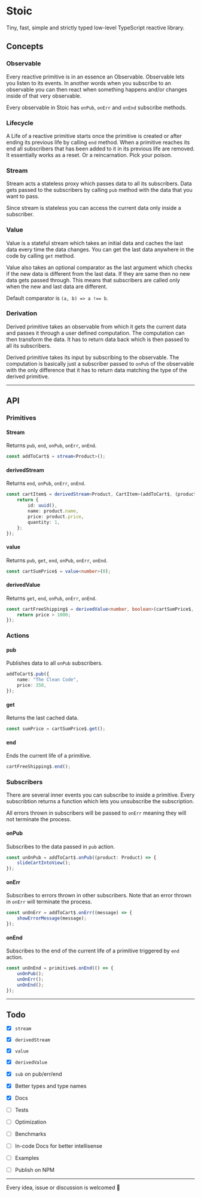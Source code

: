 # Stoic
Tiny, fast, simple and strictly typed low-level TypeScript reactive library. 



## Concepts

### Observable
Every reactive primitive is in an essence an Observable. Observable lets you listen to its events. In another words when you subscribe to an observable you can then react when something happens and/or changes inside of that very observable.

Every observable in Stoic has `onPub`, `onErr` and `onEnd` subscribe methods.

### Lifecycle
A Life of a reactive primitive starts once the primitive is created or after ending its previous life by calling `end` method. When a primitive reaches its end all subscribers that has been added to it in its previous life are removed. It essentially works as a reset. Or a reincarnation. Pick your poison. 

### Stream
Stream acts a stateless proxy which passes data to all its subscribers. Data gets passed to the subscribers by calling `pub` method with the data that you want to pass. 

Since stream is stateless you can access the current data only inside a subscriber. 

### Value
Value is a stateful stream which takes an initial data and caches the last data every time the data changes. You can get the last data anywhere in the code by calling `get` method. 

Value also takes an optional comparator as the last argument which checks if the new data is different from the last data. If they are same then no new data gets passed through. This means that subscribers are called only when the new and last data are different.

Default comparator is `(a, b) => a !== b`.

### Derivation
Derived primitive takes an observable from which it gets the current data and passes it through a user defined computation. The computation can then transform the data. It has to return data back which is then passed to all its subscribers.

Derived primitive takes its input by subscribing to the observable. The computation is basically just a subscriber passed to `onPub` of the observable with the only difference that it has to return data matching the type of the derived primitive.


___


## API

### Primitives

#### Stream 
Returns `pub`, `end`, `onPub`, `onErr`, `onEnd`.

``` typescript
const addToCart$ = stream<Product>();
```

#### derivedStream
Returns `end`, `onPub`, `onErr`, `onEnd`.

``` typescript
const cartItem$ = derivedStream<Product, CartItem>(addToCart$, (product) => { 
    return {
        id: uuid(),
        name: product.name,
        price: product.price,
        quantity: 1,
    };
});
```

#### value
Returns `pub`, `get`, `end`, `onPub`, `onErr`, `onEnd`.

``` typescript
const cartSumPrice$ = value<number>(0);
```

#### derivedValue
Returns `get`, `end`, `onPub`, `onErr`, `onEnd`.

``` typescript
const cartFreeShipping$ = derivedValue<number, boolean>(cartSumPrice$, (price) => {
    return price > 1000;
});
```

### Actions

#### pub
Publishes data to all `onPub` subscribers.

``` typescript
addToCart$.pub({
    name: "The Clean Code",
    price: 350,
});
```

#### get
Returns the last cached data.

``` typescript
const sumPrice = cartSumPrice$.get();
```

#### end
Ends the current life of a primitive.

``` typescript
cartFreeShipping$.end();
```

### Subscribers
There are several inner events you can subscribe to inside a primitive. Every subscribtion returns a function which lets you unsubscribe the subscription. 

All errors thrown in subscribers will be passed to `onErr` meaning they will not terminate the process. 

#### onPub
Subscribes to the data passed in `pub` action.

``` typescript
const unOnPub = addToCart$.onPub((product: Product) => {
    slideCartIntoView();
});
```

#### onErr
Subscribes to errors thrown in other subscribers. Note that an error thrown in `onErr` will terminate the process.

``` typescript
const unOnErr = addToCart$.onErr((message) => {
    showErrorMessage(message); 
});
```

#### onEnd
Subscribes to the end of the current life of a primitive triggered by `end` action.

``` typescript
const unOnEnd = primitive$.onEnd(() => {
    unOnPub();
    unOnErr();
    unOnEnd();
});
```


___


## Todo
- [X] `stream`
- [X] `derivedStream`
- [X] `value`
- [X] `derivedValue`
- [X] `sub` on pub/err/end
- [X] Better types and type names
- [X] Docs
- [ ] Tests
- [ ] Optimization
- [ ] Benchmarks
- [ ] In-code Docs for better intellisense
- [ ] Examples
- [ ] Publish on NPM


___


Every idea, issue or discussion is welcomed 🙏 
